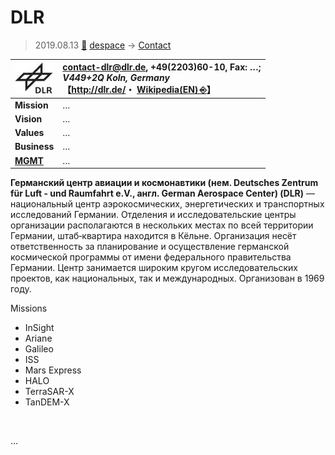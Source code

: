 # DLR
> 2019.08.13 [🚀](../../index/index.md) [despace](../index.md) → [Contact](../contact.md)

|[![](../f/contact/d/dlr_logo1_thumb.webp)](../f/contact/d/dlr_logo1.png)|<contact-dlr@dlr.de>, +49(2203)60-10, Fax: …;<br> *V449+2Q Koln, Germany*<br> 【<http://dlr.de/>・ [Wikipedia(EN) ⎆](https://en.wikipedia.org/wiki/German_Aerospace_Center)】|
|:--|:--|
|**Mission**|…|
|**Vision**|…|
|**Values**|…|
|**Business**|…|
|**[MGMT](../mgmt.md)**|…|

**Германский центр авиации и космонавтики (нем. Deutsches Zentrum für Luft - und Raumfahrt e.V., англ. German Aerospace Center) (DLR)** — национальный центр аэрокосмических, энергетических и транспортных исследований Германии. Отделения и исследовательские центры организации располагаются в нескольких местах по всей территории Германии, штаб‑квартира находится в Кёльне. Организация несёт ответственность за планирование и осуществление германской космической программы от имени федерального правительства Германии. Центр занимается широким кругом исследовательских проектов, как национальных, так и международных. Организован в 1969 году.

Missions

   - InSight
   - Ariane
   - Galileo
   - ISS
   - Mars Express
   - HALO
   - TerraSAR-X
   - TanDEM-X


<p style="page-break-after:always"> </p>

…
